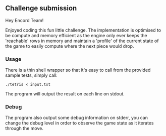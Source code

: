 ## Challenge submission

Hey Encord Team!

Enjoyed coding this fun little challenge.
The implementation is optimised to be compute and memory efficient as the engine only ever keeps the 'reachable' rows in memory and maintain a 'profile' of the current state of the game to easily compute where the next piece would drop.

### Usage

There is a thin shell wrapper so that it's easy to call from the provided sample tests, simply call:

```
./tetris < input.txt
```

The program will output the result on each line on stdout.

### Debug

The program also output some debug information on stderr, you can change the debug level in order to observe the game state as it iterates through the move.


